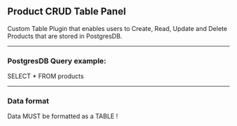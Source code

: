 ## Product CRUD Table Panel 
Custom Table Plugin that enables users to Create, Read, Update and Delete Products that are stored in PostgresDB.

------

### PostgresDB Query example: 

SELECT * FROM products

-------

### Data format
Data MUST be formatted as a TABLE !

